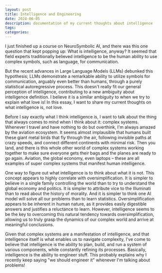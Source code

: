```yaml
---
layout: post
title: Intelligence and Engineering
date: 2024-06-05
description: documentation of my current thoughts about intelligence
tags:
categories:
---
```


I just finished up a course on NeuroSymbolic AI, and there was this one question that kept popping up: What is intelligence, anyway? It seemed that field experts traditionally believed intelligence to be the human ability to use complex symbols, such as language, for communication. 

But the recent advances in Large Language Models (LLMs) debunked this hypothesis; LLMs demonstrate a remarkable ability to utilize symbols for communication, arguably even better than humans, through a purely statistical autoregressive process. This doesn't really fit our general perception of intelligence, contributing to a new ambiguity about intelligence definition. I believe it is a similar ambiguity to when we try to explain what love is! In this essay, I want to share my current thoughts on what intelligence is, not love.


Before I say exactly what I think intelligence is, I want to talk about the thing that always comes to mind when I think about it: complex systems. Whenever I travel and have nothing to do but overthink, I'm always amazed by the aviation ecosystem. It seems almost implausible that humans built these giant metal birds that fly through the air, following invisible paths at crazy speeds, and connect different continents with minimal risk. Then you land, and there is this whole other world of complex systems working together to make sure everyone gets their bags and the planes are ready to go again. Aviation, the global economy, even laptops – these are all examples of super complex systems that manifest human intelligence.


One way to figure out what intelligence is to think about what it is not. This concept appears to highly correlate with oversimplification. It is simpler to believe in a single family controlling the world than to try to understand the global economy and politics. It is simpler to attribute vice to the Illuminati than to read about the history of morality. And it is simpler to think one AI model will solve all our problems than to learn statistics. Oversimplification appears to be inherent in human nature, as it provides easily digestible answers and justifies a reluctance to learn. However, intelligence seems to be the key to overcoming this natural tendency towards oversimplification, allowing us to truly grasp the dynamics of our complex world and arrive at meaningful conclusions.


Given that complex systems are a manifestation of intelligence, and that intelligence itself is what enables us to navigate complexity, I've come to believe that intelligence is the ability to plan, build, and run a system of various components, while constantly refining its processes. Basically, intelligence is the ability to engineer stuff. This probably explains why I recently keep saying "we should engineer it" whenever I'm talking about problems!
